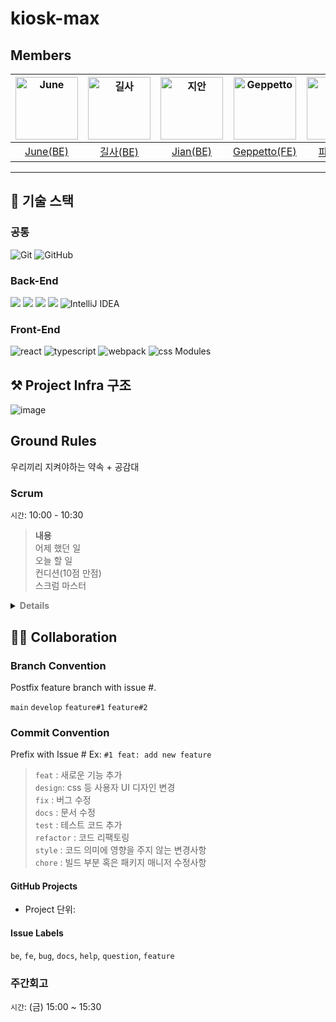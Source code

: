 # kiosk-max

## Members

| <img src="https://avatars.githubusercontent.com/u/75569293?v=4" width=100 height=100 alt="June"/> | <img src="https://avatars.githubusercontent.com/u/87856793?v=4" width=100 height=100 alt="길사"/> | <img src="https://avatars.githubusercontent.com/u/97204689?v=4" width=100 height=100 alt="지안"/> | <img src="https://avatars.githubusercontent.com/u/54755633?v=4" width=100 height=100 alt="Geppetto"/> | <img src="https://avatars.githubusercontent.com/u/104147789?s=64&v=4" width=100 height=100 alt="파이"/> | <img src="https://avatars.githubusercontent.com/u/79886384?v=4" width=100 height=100 alt="Kakamotobi"/> |
| :-----------------------------------------------------------------------------------------------: | :-----------------------------------------------------------------------------------------------: | :-----------------------------------------------------------------------------------------------: | :---------------------------------------------------------------------------------------------------: | :-----------------------------------------------------------------------------------------------------: | :-----------------------------------------------------------------------------------------------------: |
|                              [June(BE)](https://github.com/JJONSOO)                               |                           [길사(BE)](https://github.com/Sumin-Kim-dev)                            |                               [Jian(BE)](https://github.com/sudago)                               |                             [Geppetto(FE)](https://github.com/saejinpark)                             |                                 [파이(BE)](https://github.com/pie2457)                                  |                             [Kakamotobi(FE)](https://github.com/Kakamotobi)                             |

---

## 🧾 기술 스택

### 공통

![Git](https://img.shields.io/badge/-Git-F05032?style=flat&logo=Git&logoColor=white)
![GitHub](https://img.shields.io/badge/-GitHub-181717?style=flat&logo=GitHub&logoColor=white)

### Back-End

<img src="https://img.shields.io/badge/Java-007396?style=flat&logo=Java&logoColor=white"/> <img src="https://img.shields.io/badge/SpringBoot-6DB33F?style=flat&logo=SpringBoot&logoColor=white"/> <img src="https://img.shields.io/badge/AWS-FA7343?style=flat&logo=AmazonAWS&logoColor=white"/> <img src="https://img.shields.io/badge/MySQL-4479A1?style=flat&logo=MySQL&logoColor=white"/> ![IntelliJ IDEA](https://img.shields.io/badge/-IntelliJ%20IDEA-FF3850?style=flat&logo=IntelliJ%20IDEA&logoColor=white)


### Front-End
<img src="https://img.shields.io/badge/React-61DAFB.svg?style=for-the-badge&logo=React&logoColor=black" alt="react"/> <img src="https://img.shields.io/badge/TypeScript-3178C6.svg?style=for-the-badge&logo=TypeScript&logoColor=white" alt="typescript"/> <img src="https://img.shields.io/badge/Webpack-8DD6F9.svg?style=for-the-badge&logo=Webpack&logoColor=black" alt="webpack"/> <img src="https://img.shields.io/badge/CSS%20Modules-000000.svg?style=for-the-badge&logo=CSS-Modules&logoColor=white" alt="css Modules"/>

## ⚒️ Project Infra 구조
![image](https://user-images.githubusercontent.com/75569293/249665263-cb91e160-0591-41dd-9fb6-36e1390cbb13.png)

## Ground Rules

우리끼리 지켜야하는 약속 + 공감대

### Scrum

`시간`: 10:00 - 10:30

> **내용**  
> 어제 했던 일  
> 오늘 할 일  
> 컨디션(10점 만점)  
> 스크럼 마스터

<details>
  <summary><b style="color: gray">Details</b></summary>
  <h2>Process</h2>
  <dl>
    <dt>어제 무엇을 했는지 간단하게 공유.</dt>
    <dd>
      <blockquote>
        <b>ex</b></br>
        어제 계획했던대로, 검색창과 서버를 연결해서 자동완성 기능을 구현했다.<br> 
        어제 계획했던 사이드바의 메인메뉴와 서브메뉴간의 이동을 ㅇㅇ문제 때문에 아직 구현하지 못했다.
      </blockquote>
    </dd>
  </dl>
  <dl>
    <dt>작고 구체적인 오늘의 목표/계획 공유.</dt>
    <dd>
      점심시간 전까지 Promise에 대해서 공부하고 내용을 기록하기.
      코어타임 마무리 전까지 사이드바의 메인메뉴와 서브메뉴간의 이동을 구현하고 커밋 올리기.
      1시간 동안 딤처리 로직을 리팩토링 하기.
    </dd>
  </dl>

  <dl>
    <dt>기타 공유</dt>
    <dd>
      <blockquote>
        <b>ex</b></br>
        이부분이 도무지 이해가 안가고 해결이 안되고 있는데 도와주실 분 있나요?
      </blockquote>
    </dd>
  </dl>
  
  <dl>
    <dt>Rules</dt>
    <dd>
      공유자의 공유에 따른 가벼운 멘트 가능.<br/>
      <blockquote>
        <b>ex</b></br>
        저도 같은 고민이 있었어요. 조금 이따가 같이 의논해 볼까요?<br>
      </blockquote>
      공유자의 고민, 문제점에 대한 깊은 대화는 위 과정이 끝나고 잡담 시간 혹은 개인학습/미션해결 시간에 하기.
    </dd>
  </dl>

  <dl>
    <dt>Scrum Master</dt>
    <dd>
      위 과정과 규칙이 원활하게 따르게 되도록 스크럼 진행하기.<br/>
      스크럼 마무리할 때 내일의 스크럼마스터 지정.
    </dd>
  </dl>
</details>

## 🤝🏼 Collaboration

### Branch Convention

Postfix feature branch with issue #.

`main`
`develop`
`feature#1`
`feature#2`

### Commit Convention

Prefix with Issue #
Ex: `#1 feat: add new feature`

> `feat` : 새로운 기능 추가  
> `design`: css 등 사용자 UI 디자인 변경  
> `fix` : 버그 수정  
> `docs` : 문서 수정  
> `test` : 테스트 코드 추가  
> `refactor` : 코드 리팩토링  
> `style` : 코드 의미에 영향을 주지 않는 변경사항  
> `chore` : 빌드 부분 혹은 패키지 매니저 수정사항

#### GitHub Projects

- Project 단위:

#### Issue Labels

`be`, `fe`, `bug`, `docs`, `help`, `question`, `feature`

### 주간회고

`시간`: (금) 15:00 ~ 15:30
